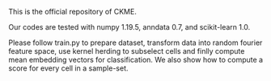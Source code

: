 This is the official repository of CKME.

Our codes are tested with numpy 1.19.5, anndata 0.7, and scikit-learn 1.0.

Please follow train.py to prepare dataset, transform data into random fourier feature space, use kernel herding to subselect cells and finlly compute mean embedding vectors for classification. We also show how to compute a score for every cell in a sample-set.
